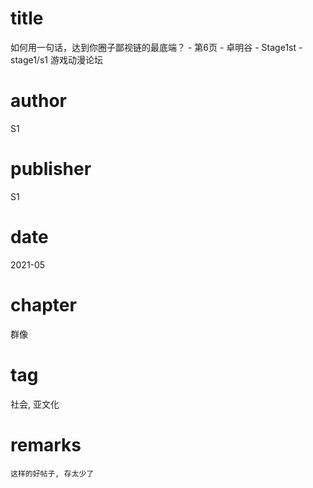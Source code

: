 # title
如何用一句话，达到你圈子鄙视链的最底端？ - 第6页 - 卓明谷 - Stage1st - stage1/s1 游戏动漫论坛

# author
S1

# publisher
S1

# date
2021-05

# chapter
群像

# tag
社会, 亚文化

# remarks
`这样的好帖子, 存太少了`
